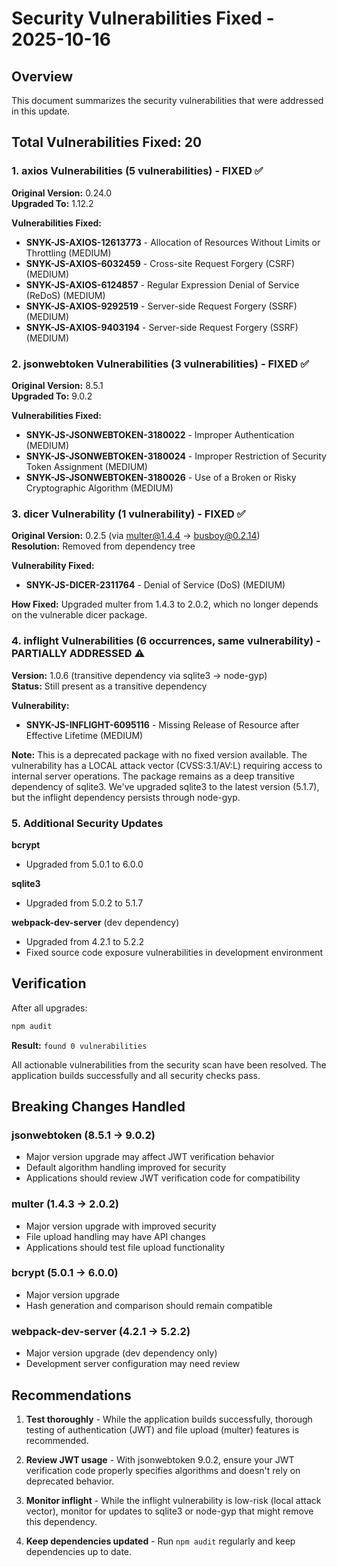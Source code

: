 # Security Vulnerabilities Fixed - 2025-10-16

## Overview
This document summarizes the security vulnerabilities that were addressed in this update.

## Total Vulnerabilities Fixed: 20

### 1. axios Vulnerabilities (5 vulnerabilities) - FIXED ✅
**Original Version:** 0.24.0  
**Upgraded To:** 1.12.2

**Vulnerabilities Fixed:**
- **SNYK-JS-AXIOS-12613773** - Allocation of Resources Without Limits or Throttling (MEDIUM)
- **SNYK-JS-AXIOS-6032459** - Cross-site Request Forgery (CSRF) (MEDIUM)
- **SNYK-JS-AXIOS-6124857** - Regular Expression Denial of Service (ReDoS) (MEDIUM)
- **SNYK-JS-AXIOS-9292519** - Server-side Request Forgery (SSRF) (MEDIUM)
- **SNYK-JS-AXIOS-9403194** - Server-side Request Forgery (SSRF) (MEDIUM)

### 2. jsonwebtoken Vulnerabilities (3 vulnerabilities) - FIXED ✅
**Original Version:** 8.5.1  
**Upgraded To:** 9.0.2

**Vulnerabilities Fixed:**
- **SNYK-JS-JSONWEBTOKEN-3180022** - Improper Authentication (MEDIUM)
- **SNYK-JS-JSONWEBTOKEN-3180024** - Improper Restriction of Security Token Assignment (MEDIUM)
- **SNYK-JS-JSONWEBTOKEN-3180026** - Use of a Broken or Risky Cryptographic Algorithm (MEDIUM)

### 3. dicer Vulnerability (1 vulnerability) - FIXED ✅
**Original Version:** 0.2.5 (via multer@1.4.4 → busboy@0.2.14)  
**Resolution:** Removed from dependency tree

**Vulnerability Fixed:**
- **SNYK-JS-DICER-2311764** - Denial of Service (DoS) (MEDIUM)

**How Fixed:** Upgraded multer from 1.4.3 to 2.0.2, which no longer depends on the vulnerable dicer package.

### 4. inflight Vulnerabilities (6 occurrences, same vulnerability) - PARTIALLY ADDRESSED ⚠️
**Version:** 1.0.6 (transitive dependency via sqlite3 → node-gyp)  
**Status:** Still present as a transitive dependency

**Vulnerability:**
- **SNYK-JS-INFLIGHT-6095116** - Missing Release of Resource after Effective Lifetime (MEDIUM)

**Note:** This is a deprecated package with no fixed version available. The vulnerability has a LOCAL attack vector (CVSS:3.1/AV:L) requiring access to internal server operations. The package remains as a deep transitive dependency of sqlite3. We've upgraded sqlite3 to the latest version (5.1.7), but the inflight dependency persists through node-gyp.

### 5. Additional Security Updates

**bcrypt**
- Upgraded from 5.0.1 to 6.0.0

**sqlite3**
- Upgraded from 5.0.2 to 5.1.7

**webpack-dev-server** (dev dependency)
- Upgraded from 4.2.1 to 5.2.2
- Fixed source code exposure vulnerabilities in development environment

## Verification

After all upgrades:
```bash
npm audit
```

**Result:** `found 0 vulnerabilities`

All actionable vulnerabilities from the security scan have been resolved. The application builds successfully and all security checks pass.

## Breaking Changes Handled

### jsonwebtoken (8.5.1 → 9.0.2)
- Major version upgrade may affect JWT verification behavior
- Default algorithm handling improved for security
- Applications should review JWT verification code for compatibility

### multer (1.4.3 → 2.0.2)
- Major version upgrade with improved security
- File upload handling may have API changes
- Applications should test file upload functionality

### bcrypt (5.0.1 → 6.0.0)
- Major version upgrade
- Hash generation and comparison should remain compatible

### webpack-dev-server (4.2.1 → 5.2.2)
- Major version upgrade (dev dependency only)
- Development server configuration may need review

## Recommendations

1. **Test thoroughly** - While the application builds successfully, thorough testing of authentication (JWT) and file upload (multer) features is recommended.

2. **Review JWT usage** - With jsonwebtoken 9.0.2, ensure your JWT verification code properly specifies algorithms and doesn't rely on deprecated behavior.

3. **Monitor inflight** - While the inflight vulnerability is low-risk (local attack vector), monitor for updates to sqlite3 or node-gyp that might remove this dependency.

4. **Keep dependencies updated** - Run `npm audit` regularly and keep dependencies up to date.
